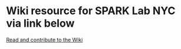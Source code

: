 # Wiki resource for SPARK Lab NYC via link below

[Read and contribute to the Wiki](https://github.com/sparklabnyc/resources/wiki)
